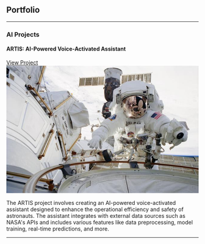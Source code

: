 ## Portfolio

---

### AI Projects

#### ARTIS: AI-Powered Voice-Activated Assistant
[View Project](https://github.com/Chauncey-Robinson/ARTIS-Project)
<img src="images/sts113-305-007~small.jpg?raw=true" alt="ARTIS Project Thumbnail"/>

The ARTIS project involves creating an AI-powered voice-activated assistant designed to enhance the operational efficiency and safety of astronauts. The assistant integrates with external data sources such as NASA's APIs and includes various features like data preprocessing, model training, real-time predictions, and more.

---
